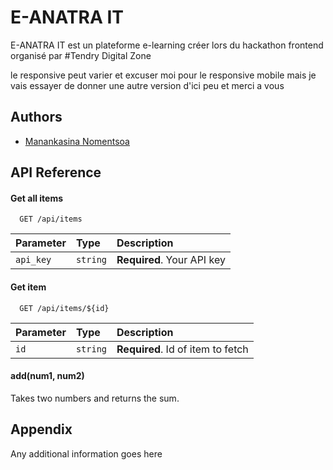
# E-ANATRA IT

E-ANATRA IT est un plateforme e-learning créer lors du hackathon frontend organisé par #Tendry Digital Zone

le responsive peut varier et excuser moi pour le responsive mobile mais je vais essayer de donner une autre version d'ici peu et merci a vous




## Authors

- [Manankasina Nomentsoa](https://github.com/Nouments)


## API Reference

#### Get all items

```http
  GET /api/items
```

| Parameter | Type     | Description                |
| :-------- | :------- | :------------------------- |
| `api_key` | `string` | **Required**. Your API key |

#### Get item

```http
  GET /api/items/${id}
```

| Parameter | Type     | Description                       |
| :-------- | :------- | :-------------------------------- |
| `id`      | `string` | **Required**. Id of item to fetch |

#### add(num1, num2)

Takes two numbers and returns the sum.


## Appendix

Any additional information goes here

